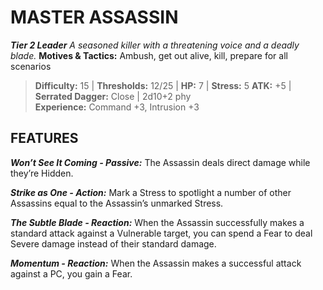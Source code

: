 ﻿---
tags:
  - Adversary
  - Creature
  - Statblock

name: 'MASTER ASSASSIN'
tier: 2
type: Leader
description: 'A seasoned killer with a threatening voice and a deadly blade.'
motives_and_tactics: 'Ambush, get out alive, kill, prepare for all scenarios'
difficulty: '15'
thresholds: '12/25'
hp: '7'
stress: '5'
atk: '+5'
attack: 'Serrated Dagger'
range: 'Close'
damage: '2d10+2 phy'
experience:
  - 'Command +3, Intrusion +3'
feats:
- name: 'Won’t See It Coming'
  type: 'Passive'
  text: 'The Assassin deals direct damage while they’re Hidden.'
- name: 'Strike as One'
  type: 'Action'
  text: 'Mark a Stress to spotlight a number of other Assassins equal to the Assassin’s unmarked Stress.'
- name: 'The Subtle Blade'
  type: 'Reaction'
  text: 'When the Assassin successfully makes a standard attack against a Vulnerable target, you can spend a Fear to deal Severe damage instead of their standard damage.'
- name: 'Momentum'
  type: 'Reaction'
  text: 'When the Assassin makes a successful attack against a PC, you gain a Fear.'
layout: Daggerheart Adversary
source: srd-adversary
statblock: true
---

# MASTER ASSASSIN

***Tier 2 Leader***
*A seasoned killer with a threatening voice and a deadly blade.*
**Motives & Tactics:** Ambush, get out alive, kill, prepare for all scenarios

> **Difficulty:** 15 | **Thresholds:** 12/25 | **HP:** 7 | **Stress:** 5
> **ATK:** +5 | **Serrated Dagger:** Close | 2d10+2 phy  
> **Experience:** Command +3, Intrusion +3

## FEATURES

***Won’t See It Coming - Passive:*** The Assassin deals direct damage while they’re Hidden.

***Strike as One - Action:*** Mark a Stress to spotlight a number of other Assassins equal to the Assassin’s unmarked Stress.

***The Subtle Blade - Reaction:*** When the Assassin successfully makes a standard attack against a Vulnerable target, you can spend a Fear to deal Severe damage instead of their standard damage.

***Momentum - Reaction:*** When the Assassin makes a successful attack against a PC, you gain a Fear.
